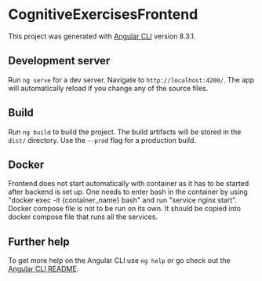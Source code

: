 # CognitiveExercisesFrontend

This project was generated with [Angular CLI](https://github.com/angular/angular-cli) version 8.3.1.

## Development server

Run `ng serve` for a dev server. Navigate to `http://localhost:4200/`. The app will automatically reload if you change any of the source files.

## Build

Run `ng build` to build the project. The build artifacts will be stored in the `dist/` directory. Use the `--prod` flag for a production build.

## Docker 

Frontend does not start automatically with container as it has to be started after backend is set up. One needs to enter bash in the container by using "docker exec -it {container_name} bash" and run "service nginx start". Docker compose file is not to be run on its own. It should be copied into docker compose file that runs all the services. 

## Further help

To get more help on the Angular CLI use `ng help` or go check out the [Angular CLI README](https://github.com/angular/angular-cli/blob/master/README.md).
